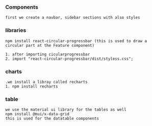 ### Components
    first we create a navbar, sidebar sections with also styles
### libraries
    npm install react-circular-progressbar (this is used to draw a circular part at the Feature component)

    1. after importing cicularprogressbar
    2. import "react-circular-progressbar/dist/styless.css";

### charts
    .we install a libray called recharts
    1. npm install recharts

### table 
    we use the material ui library for the tables as well
    npm install @mui/x-data-grid
    this is used for the datatable components
    